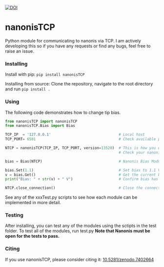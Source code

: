 [![DOI](https://zenodo.org/badge/475187257.svg)](https://zenodo.org/badge/latestdoi/475187257)
# nanonisTCP
Python module for communicating to nanonis via TCP. I am actively developing this so if you have any requests or find any bugs, feel free to raise an issue.

### Installing

Install with pip:
```pip install nanonisTCP```

Installing from source:
Clone the repository, navigate to the root directory and run ```pip install .```

### Using

The following code demonstrates how to change tip bias.

```python
from nanonisTCP import nanonisTCP
from nanonisTCP.Bias import Bias

TCP_IP  = '127.0.0.1'                               # Local host
TCP_PORT= 6501                                      # Check available ports in NANONIS > File > Settings Options > TCP Programming Interface

NTCP = nanonisTCP(TCP_IP, TCP_PORT, version=13520)  # This is how you establish a TCP connection. NTCP is the connection handle.
                                                    # Check your nanonis version in Nanonis > help > info and enter the RT Engine number

bias = Bias(NTCP)                                   # Nanonis Bias Module - Pass in the connection handle

bias.Set(1.1)                                       # Set bias to 1.1 V
v = bias.Get()                                      # Get the current bias
print("Bias: " + str(v) + " V")                     # Confirm bias has been set

NTCP.close_connection()                             # Close the connection.
```

See any of the xxxTest.py scripts to see how each module can be implemented in more detail.

### Testing
After installing, you can test any of the modules using the sctipts in the test folder.
To test all of the modules, run test.py
<strong>Note that Nanonis must be open for the tests to pass.</strong>

### Citing
If you use nanonisTCP, please consider citing it: [10.5281/zenodo.7402664](https://doi.org/10.5281/zenodo.7402664)
